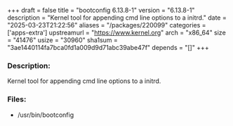 +++
draft = false
title = "bootconfig 6.13.8-1"
version = "6.13.8-1"
description = "Kernel tool for appending cmd line options to a initrd."
date = "2025-03-23T21:22:56"
aliases = "/packages/220099"
categories = ['apps-extra']
upstreamurl = "https://www.kernel.org"
arch = "x86_64"
size = "41476"
usize = "30960"
sha1sum = "3ae1440114fa7bca0fd1a009d9d71abc39abe47f"
depends = "[]"
+++
### Description: 
Kernel tool for appending cmd line options to a initrd.

### Files: 
* /usr/bin/bootconfig
